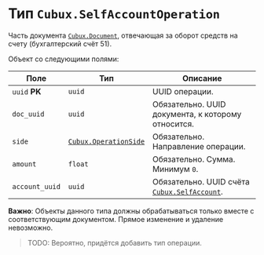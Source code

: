 Тип `Cubux.SelfAccountOperation`
================================

Часть документа [`Cubux.Document`][Cubux.Document], отвечающая за оборот средств
на счету (бухгалтерский счёт 51).

Объект со следующими полями:

Поле | Тип | Описание
---- | --- | --------
`uuid` **PK** | `uuid` | UUID операции.
`doc_uuid` | `uuid` | Обязательно. UUID документа, к которому относится.
`side` | [`Cubux.OperationSide`][Cubux.OperationSide] | Обязательно. Направление операции.
`amount` | `float` | Обязательно. Сумма. Минимум `0`.
`account_uuid` | `uuid` | Обязательно. UUID счёта [`Cubux.SelfAccount`][Cubux.SelfAccount].

**Важно**: Объекты данного типа должны обрабатываться только вместе с
соответствующим документом. Прямое изменение и удаление невозможно.

> TODO: Вероятно, придётся добавить тип операции.


[Cubux.Document]: ./document.md
[Cubux.OperationSide]: ./operation-side.md
[Cubux.SelfAccount]: ./account.md
